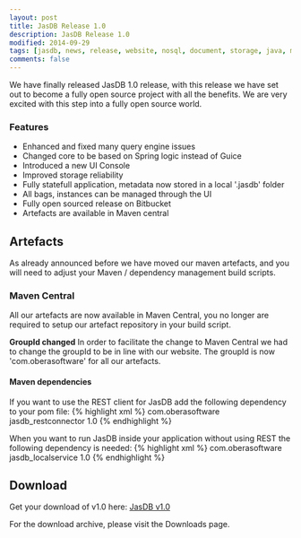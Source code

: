 ```yaml
---
layout: post
title: JasDB Release 1.0
description: JasDB Release 1.0
modified: 2014-09-29
tags: [jasdb, news, release, website, nosql, document, storage, java, maven, central, repository, opensource, roadmap]
comments: false
---
```


We have finally released JasDB 1.0 release, with this release we have set out to become a fully open source project with all the benefits. We are very
excited with this step into a fully open source world.

### Features

* Enhanced and fixed many query engine issues
* Changed core to be based on Spring logic instead of Guice
* Introduced a new UI Console
* Improved storage reliability
* Fully statefull application, metadata now stored in a local '.jasdb' folder
* All bags, instances can be managed through the UI
* Fully open sourced release on Bitbucket
* Artefacts are available in Maven central

## Artefacts

As already announced before we have moved our maven artefacts, and you will need to adjust your Maven / dependency management build scripts.

### Maven Central

All our artefacts are now available in Maven Central, you no longer are required to setup our artefact repository in your build script.

**GroupId changed**
In order to facilitate the change to Maven Central we had to change the groupId to be in line with our website. The groupId is
now 'com.oberasoftware' for all our artefacts.

#### Maven dependencies
If you want to use the REST client for JasDB add the following dependency to your pom file:
{% highlight xml %}
<dependency>
   <groupId>com.oberasoftware</groupId>
   <artifactId>jasdb_restconnector</artifactId>
   <version>1.0</version>
</dependency>
{% endhighlight %}

When you want to run JasDB inside your application without using REST the following dependency is needed:
{% highlight xml %}
<dependency>
   <groupId>com.oberasoftware</groupId>
   <artifactId>jasdb_localservice</artifactId>
   <version>1.0</version>
</dependency>
{% endhighlight %}


## Download

Get your download of v1.0 here: [JasDB v1.0](https://bitbucket.org/oberasoftware/jasdb_open/downloads/jasdb_1.0.zip)

For the download archive, please visit the Downloads page.
